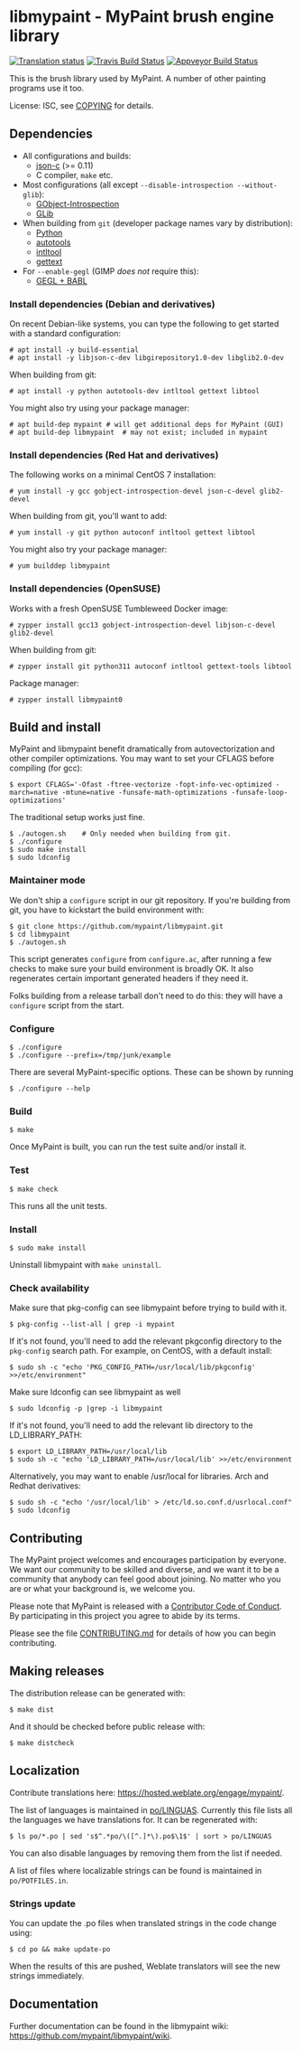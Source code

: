 # libmypaint - MyPaint brush engine library

[![Translation status](https://hosted.weblate.org/widgets/mypaint/-/libmypaint/svg-badge.svg)](https://hosted.weblate.org/engage/mypaint/?utm_source=widget)
[![Travis Build Status](https://travis-ci.org/mypaint/libmypaint.svg?branch=master)](https://travis-ci.org/mypaint/libmypaint)
[![Appveyor Build Status](https://ci.appveyor.com/api/projects/status/github/mypaint/libmypaint?branch=master&svg=true)](https://ci.appveyor.com/project/jonnor/libmypaint)

This is the brush library used by MyPaint. A number of other painting
programs use it too.

License: ISC, see [COPYING](./COPYING) for details.

## Dependencies

* All configurations and builds:
  - [json-c](https://github.com/json-c/json-c/wiki) (>= 0.11)
  - C compiler, `make` etc.
* Most configurations (all except `--disable-introspection --without-glib`):
  - [GObject-Introspection](https://live.gnome.org/GObjectIntrospection)
  - [GLib](https://wiki.gnome.org/Projects/GLib)
* When building from `git` (developer package names vary by distribution):
  - [Python](http://python.org/)
  - [autotools](https://en.wikipedia.org/wiki/GNU_Build_System)
  - [intltool](https://freedesktop.org/wiki/Software/intltool/)
  - [gettext](https://www.gnu.org/software/gettext/gettext.html)
* For `--enable-gegl` (GIMP *does not* require this):
  - [GEGL + BABL](http://gegl.org/)

### Install dependencies (Debian and derivatives)

On recent Debian-like systems, you can type the following
to get started with a standard configuration:

    # apt install -y build-essential
    # apt install -y libjson-c-dev libgirepository1.0-dev libglib2.0-dev

When building from git:

    # apt install -y python autotools-dev intltool gettext libtool
    
You might also try using your package manager:

    # apt build-dep mypaint # will get additional deps for MyPaint (GUI)
    # apt build-dep libmypaint  # may not exist; included in mypaint

### Install dependencies (Red Hat and derivatives)

The following works on a minimal CentOS 7 installation:

    # yum install -y gcc gobject-introspection-devel json-c-devel glib2-devel

When building from git, you'll want to add:

    # yum install -y git python autoconf intltool gettext libtool
    
You might also try your package manager:

    # yum builddep libmypaint

### Install dependencies (OpenSUSE)

Works with a fresh OpenSUSE Tumbleweed Docker image:

    # zypper install gcc13 gobject-introspection-devel libjson-c-devel glib2-devel

When building from git:

    # zypper install git python311 autoconf intltool gettext-tools libtool

Package manager:

    # zypper install libmypaint0

## Build and install

MyPaint and libmypaint benefit dramatically from autovectorization and other compiler optimizations.
You may want to set your CFLAGS before compiling (for gcc):

    $ export CFLAGS='-Ofast -ftree-vectorize -fopt-info-vec-optimized -march=native -mtune=native -funsafe-math-optimizations -funsafe-loop-optimizations'

The traditional setup works just fine.

    $ ./autogen.sh    # Only needed when building from git.
    $ ./configure
    $ sudo make install
    $ sudo ldconfig

### Maintainer mode

We don't ship a `configure` script in our git repository. If you're
building from git, you have to kickstart the build environment with:

    $ git clone https://github.com/mypaint/libmypaint.git
    $ cd libmypaint
    $ ./autogen.sh

This script generates `configure` from `configure.ac`, after running a
few checks to make sure your build environment is broadly OK. It also
regenerates certain important generated headers if they need it.

Folks building from a release tarball don't need to do this: they will
have a `configure` script from the start.

### Configure

    $ ./configure
    $ ./configure --prefix=/tmp/junk/example

There are several MyPaint-specific options.
These can be shown by running

    $ ./configure --help

### Build

    $ make

Once MyPaint is built, you can run the test suite and/or install it.

### Test

    $ make check

This runs all the unit tests.

### Install

    $ sudo make install

Uninstall libmypaint with `make uninstall`.

### Check availability

Make sure that pkg-config can see libmypaint before trying to build with it.

    $ pkg-config --list-all | grep -i mypaint

If it's not found, you'll need to add the relevant pkgconfig directory to
the `pkg-config` search path. For example, on CentOS, with a default install:

    $ sudo sh -c "echo 'PKG_CONFIG_PATH=/usr/local/lib/pkgconfig' >>/etc/environment"

Make sure ldconfig can see libmypaint as well

    $ sudo ldconfig -p |grep -i libmypaint

If it's not found, you'll need to add the relevant lib directory to
the LD_LIBRARY_PATH:
    
    $ export LD_LIBRARY_PATH=/usr/local/lib
    $ sudo sh -c "echo 'LD_LIBRARY_PATH=/usr/local/lib' >>/etc/environment

Alternatively, you may want to enable /usr/local for libraries.  Arch and Redhat derivatives:

    $ sudo sh -c "echo '/usr/local/lib' > /etc/ld.so.conf.d/usrlocal.conf"
    $ sudo ldconfig

## Contributing

The MyPaint project welcomes and encourages participation by everyone.
We want our community to be skilled and diverse,
and we want it to be a community that anybody can feel good about joining.
No matter who you are or what your background is, we welcome you.

Please note that MyPaint is released with a
[Contributor Code of Conduct](CODE_OF_CONDUCT.md).
By participating in this project you agree to abide by its terms.

Please see the file [CONTRIBUTING.md](CONTRIBUTING.md)
for details of how you can begin contributing.

## Making releases

The distribution release can be generated with:

    $ make dist

And it should be checked before public release with:

    $ make distcheck

## Localization

Contribute translations here: <https://hosted.weblate.org/engage/mypaint/>.

The list of languages is maintained in [po/LINGUAS](po/LINGUAS).
Currently this file lists all the languages we have translations for.
It can be regenerated with:

    $ ls po/*.po | sed 's$^.*po/\([^.]*\).po$\1$' | sort > po/LINGUAS

You can also disable languages by removing them from the list if needed.

A list of files where localizable strings can be found is maintained
in `po/POTFILES.in`.

### Strings update

You can update the .po files when translated strings in the code change
using:

    $ cd po && make update-po

When the results of this are pushed, Weblate translators will see the
new strings immediately.

## Documentation

Further documentation can be found in the libmypaint wiki:
<https://github.com/mypaint/libmypaint/wiki>.
